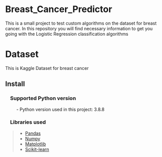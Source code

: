 # Breast_Cancer_Predictor
This is a small project to test custom algorithms on the dataset for breast cancer. In this repository you will find necessary information to get you going with the Logistic Regression classification algorithms
# Dataset
This is Kaggle Dataset for breast cancer
## Install

### &nbsp;&nbsp;&nbsp; Supported Python version
&nbsp;&nbsp;&nbsp;&nbsp;&nbsp;&nbsp;&nbsp;&nbsp;&nbsp;- Python version used in this project: 3.8.8

### &nbsp;&nbsp;&nbsp; Libraries used

> *  [Pandas](http://pandas.pydata.org)
> *  [Numpy](http://www.numpy.org)
> *  [Matplotlib](https://matplotlib.org)
> *  [Scikit-learn](http://scikit-learn.org/stable/)
